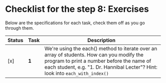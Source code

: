 # Checklist for the step 8: Exercises
Below are the specifications for each task, check them off as you go through them.

| Status | Task | Description |
| --- | --- | --- |
| [x] | **1** | We're using the each() method to iterate over an array of students. How can you modify the program to print a number before the name of each student, e.g. "1. Dr. Hannibal Lecter"? Hint: look into `each_with_index()` | 
